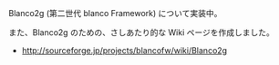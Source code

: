 Blanco2g (第二世代 blanco Framework) について実装中。

また、Blanco2g のための、さしあたり的な Wiki ページを作成しました。

* http://sourceforge.jp/projects/blancofw/wiki/Blanco2g

